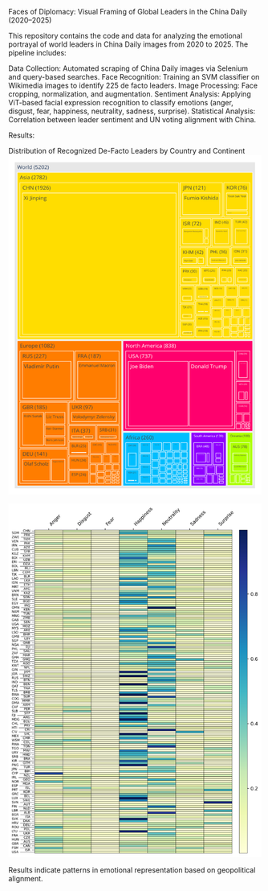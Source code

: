 Faces of Diplomacy: Visual Framing of Global Leaders in the China Daily (2020–2025)

This repository contains the code and data for analyzing the emotional portrayal of world leaders in China Daily images from 2020 to 2025. The pipeline includes:

Data Collection: Automated scraping of China Daily images via Selenium and query-based searches.
Face Recognition: Training an SVM classifier on Wikimedia images to identify 225 de facto leaders.
Image Processing: Face cropping, normalization, and augmentation.
Sentiment Analysis: Applying ViT-based facial expression recognition to classify emotions (anger, disgust, fear, happiness, neutrality, sadness, surprise).
Statistical Analysis: Correlation between leader sentiment and UN voting alignment with China.

Results:

Distribution of Recognized De-Facto Leaders by Country and Continent
![Treemap](https://raw.githubusercontent.com/Pigeon-Effect/Faces-of-Diplomacy/refs/heads/main/results/treemap.svg)



![Emotion Prevalence Heatmap](https://raw.githubusercontent.com/Pigeon-Effect/Faces-of-Diplomacy/refs/heads/main/results/emotion_prevalence_heatmap_all_countries.svg)



Results indicate patterns in emotional representation based on geopolitical alignment.
